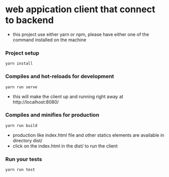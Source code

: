 # web appication client that connect to backend
* this project use either yarn or npm, please have either one of the command installed on the machine

### Project setup
```
yarn install
```

### Compiles and hot-reloads for development
```
yarn run serve
```
* this will make the client up and running right away at http://localhost:8080/

### Compiles and minifies for production
```
yarn run build
```
* production like index.html file and other statics elements are available in directory dist/
* click on the index.html in the dist/ to run the client

### Run your tests
```
yarn run test
```
